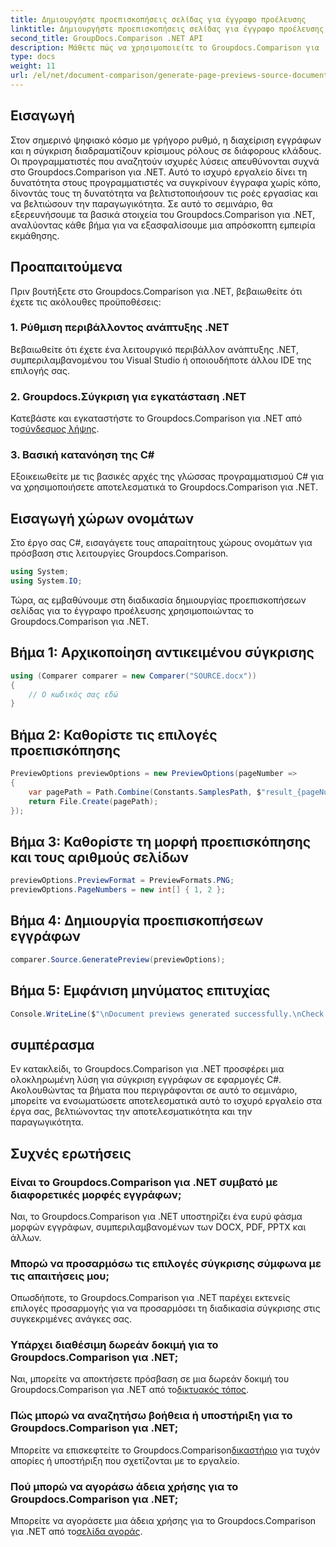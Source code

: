 ```yaml
---
title: Δημιουργήστε προεπισκοπήσεις σελίδας για έγγραφο προέλευσης
linktitle: Δημιουργήστε προεπισκοπήσεις σελίδας για έγγραφο προέλευσης
second_title: GroupDocs.Comparison .NET API
description: Μάθετε πώς να χρησιμοποιείτε το Groupdocs.Comparison για .NET για να βελτιστοποιήσετε αποτελεσματικά τις διαδικασίες σύγκρισης εγγράφων στα έργα σας C#.
type: docs
weight: 11
url: /el/net/document-comparison/generate-page-previews-source-document/
---
```

## Εισαγωγή
Στον σημερινό ψηφιακό κόσμο με γρήγορο ρυθμό, η διαχείριση εγγράφων και η σύγκριση διαδραματίζουν κρίσιμους ρόλους σε διάφορους κλάδους. Οι προγραμματιστές που αναζητούν ισχυρές λύσεις απευθύνονται συχνά στο Groupdocs.Comparison για .NET. Αυτό το ισχυρό εργαλείο δίνει τη δυνατότητα στους προγραμματιστές να συγκρίνουν έγγραφα χωρίς κόπο, δίνοντάς τους τη δυνατότητα να βελτιστοποιήσουν τις ροές εργασίας και να βελτιώσουν την παραγωγικότητα. Σε αυτό το σεμινάριο, θα εξερευνήσουμε τα βασικά στοιχεία του Groupdocs.Comparison για .NET, αναλύοντας κάθε βήμα για να εξασφαλίσουμε μια απρόσκοπτη εμπειρία εκμάθησης.
## Προαπαιτούμενα
Πριν βουτήξετε στο Groupdocs.Comparison για .NET, βεβαιωθείτε ότι έχετε τις ακόλουθες προϋποθέσεις:
### 1. Ρύθμιση περιβάλλοντος ανάπτυξης .NET
Βεβαιωθείτε ότι έχετε ένα λειτουργικό περιβάλλον ανάπτυξης .NET, συμπεριλαμβανομένου του Visual Studio ή οποιουδήποτε άλλου IDE της επιλογής σας.
### 2. Groupdocs.Σύγκριση για εγκατάσταση .NET
 Κατεβάστε και εγκαταστήστε το Groupdocs.Comparison για .NET από το[σύνδεσμος λήψης](https://releases.groupdocs.com/comparison/net/).
### 3. Βασική κατανόηση της C#
Εξοικειωθείτε με τις βασικές αρχές της γλώσσας προγραμματισμού C# για να χρησιμοποιήσετε αποτελεσματικά το Groupdocs.Comparison για .NET.

## Εισαγωγή χώρων ονομάτων
Στο έργο σας C#, εισαγάγετε τους απαραίτητους χώρους ονομάτων για πρόσβαση στις λειτουργίες Groupdocs.Comparison.

```csharp
using System;
using System.IO;
```

Τώρα, ας εμβαθύνουμε στη διαδικασία δημιουργίας προεπισκοπήσεων σελίδας για το έγγραφο προέλευσης χρησιμοποιώντας το Groupdocs.Comparison για .NET.
## Βήμα 1: Αρχικοποίηση αντικειμένου σύγκρισης
```csharp
using (Comparer comparer = new Comparer("SOURCE.docx"))
{
    // Ο κωδικός σας εδώ
}
```
## Βήμα 2: Καθορίστε τις επιλογές προεπισκόπησης
```csharp
PreviewOptions previewOptions = new PreviewOptions(pageNumber =>
{
    var pagePath = Path.Combine(Constants.SamplesPath, $"result_{pageNumber}.png");
    return File.Create(pagePath);
});
```
## Βήμα 3: Καθορίστε τη μορφή προεπισκόπησης και τους αριθμούς σελίδων
```csharp
previewOptions.PreviewFormat = PreviewFormats.PNG;
previewOptions.PageNumbers = new int[] { 1, 2 };
```
## Βήμα 4: Δημιουργία προεπισκοπήσεων εγγράφων
```csharp
comparer.Source.GeneratePreview(previewOptions);
```
## Βήμα 5: Εμφάνιση μηνύματος επιτυχίας
```csharp
Console.WriteLine($"\nDocument previews generated successfully.\nCheck output in {Directory.GetCurrentDirectory()}.");
```

## συμπέρασμα
Εν κατακλείδι, το Groupdocs.Comparison για .NET προσφέρει μια ολοκληρωμένη λύση για σύγκριση εγγράφων σε εφαρμογές C#. Ακολουθώντας τα βήματα που περιγράφονται σε αυτό το σεμινάριο, μπορείτε να ενσωματώσετε αποτελεσματικά αυτό το ισχυρό εργαλείο στα έργα σας, βελτιώνοντας την αποτελεσματικότητα και την παραγωγικότητα.
## Συχνές ερωτήσεις
### Είναι το Groupdocs.Comparison για .NET συμβατό με διαφορετικές μορφές εγγράφων;
Ναι, το Groupdocs.Comparison για .NET υποστηρίζει ένα ευρύ φάσμα μορφών εγγράφων, συμπεριλαμβανομένων των DOCX, PDF, PPTX και άλλων.
### Μπορώ να προσαρμόσω τις επιλογές σύγκρισης σύμφωνα με τις απαιτήσεις μου;
Οπωσδήποτε, το Groupdocs.Comparison για .NET παρέχει εκτενείς επιλογές προσαρμογής για να προσαρμόσει τη διαδικασία σύγκρισης στις συγκεκριμένες ανάγκες σας.
### Υπάρχει διαθέσιμη δωρεάν δοκιμή για το Groupdocs.Comparison για .NET;
 Ναι, μπορείτε να αποκτήσετε πρόσβαση σε μια δωρεάν δοκιμή του Groupdocs.Comparison για .NET από το[δικτυακός τόπος](https://releases.groupdocs.com/).
### Πώς μπορώ να αναζητήσω βοήθεια ή υποστήριξη για το Groupdocs.Comparison για .NET;
 Μπορείτε να επισκεφτείτε το Groupdocs.Comparison[δικαστήριο](https://forum.groupdocs.com/c/comparison/12) για τυχόν απορίες ή υποστήριξη που σχετίζονται με το εργαλείο.
### Πού μπορώ να αγοράσω άδεια χρήσης για το Groupdocs.Comparison για .NET;
 Μπορείτε να αγοράσετε μια άδεια χρήσης για το Groupdocs.Comparison για .NET από το[σελίδα αγοράς](https://purchase.groupdocs.com/buy).